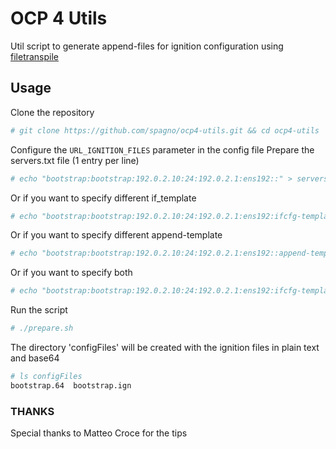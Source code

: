 # OCP 4 Utils
Util script to generate append-files for ignition configuration using [filetranspile](https://github.com/ashcrow/filetranspiler)

## Usage
Clone the repository
```bash
# git clone https://github.com/spagno/ocp4-utils.git && cd ocp4-utils
```
Configure the `URL_IGNITION_FILES` parameter in the config file
Prepare the servers.txt file (1 entry per line)
```bash
# echo "bootstrap:bootstrap:192.0.2.10:24:192.0.2.1:ens192::" > servers.txt
```
Or if you want to specify different if_template
```bash
# echo "bootstrap:bootstrap:192.0.2.10:24:192.0.2.1:ens192:ifcfg-template-new:" > servers.txt
```
Or if you want to specify different append-template
```bash
# echo "bootstrap:bootstrap:192.0.2.10:24:192.0.2.1:ens192::append-template-new" > servers.txt
```
Or if you want to specify both
```bash
# echo "bootstrap:bootstrap:192.0.2.10:24:192.0.2.1:ens192:ifcfg-template-new:append-template-new" > servers.txt
```
Run the script
```bash
# ./prepare.sh
```
The directory 'configFiles' will be created with the ignition files in plain text and base64
```bash
# ls configFiles
bootstrap.64  bootstrap.ign
```

### THANKS
Special thanks to Matteo Croce for the tips
